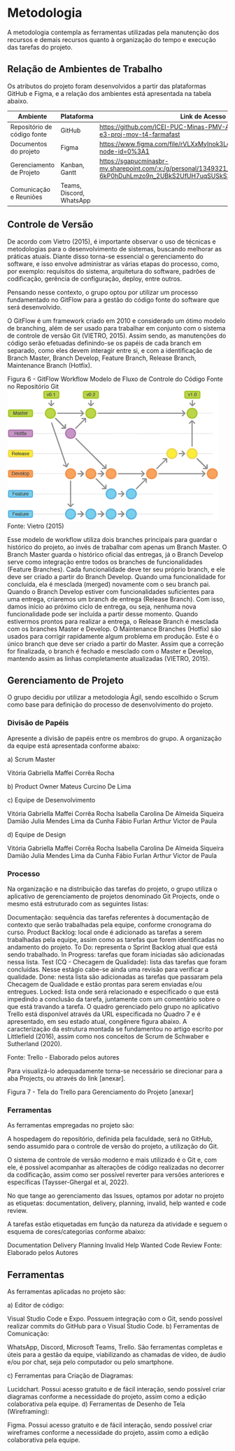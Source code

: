 
# Metodologia

A metodologia contempla as ferramentas utilizadas pela manutenção dos recursos e demais recursos quanto à organização do tempo e execução das tarefas do projeto. 

## Relação de Ambientes de Trabalho

Os atributos do projeto foram desenvolvidos a partir das plataformas GitHub e Figma, e a relação dos ambientes está apresentada na tabela abaixo. 

| Ambiente | Plataforma | Link de Acesso |
--------- | ---------- |  -------------  |
| Repositório de código fonte | GitHub | https://github.com/ICEI-PUC-Minas-PMV-ADS/pmv-ads-2022-2-e3-proj-mov-t4-farmafast |
| Documentos do projeto | Figma | https://www.figma.com/file/rVLXxMyInok3LcmbIebwC2/Untitled?node-id=0%3A1 |
| Gerenciamento de Projeto | Kanban, Gantt | https://sgapucminasbr-my.sharepoint.com/:x:/g/personal/1349321_sga_pucminas_br/EbLW4-6kP0hDuhLmzo9n_2UBkS2UfUH7uqSUSkS3VEvM9Q?e=emiwkW  |
| Comunicação e Reuniões | Teams, Discord, WhatsApp |

## Controle de Versão
De acordo com Vietro (2015), é importante observar o uso de técnicas e metodologias para o desenvolvimento de sistemas, buscando melhorar as práticas atuais. Diante disso torna-se essencial o gerenciamento do software, e isso envolve administrar as várias etapas do processo, como, por exemplo: requisitos do sistema, arquitetura do software, padrões de codificação, gerência de configuração, deploy, entre outros.

Pensando nesse contexto, o grupo optou por utilizar um processo fundamentado no GitFlow para a gestão do código fonte do software que será desenvolvido.

O GitFlow é um framework criado em 2010 e considerado um ótimo modelo de branching, além de ser usado para trabalhar em conjunto com o sistema de controle de versão Git (VIETRO, 2015). Assim sendo, as manutenções do código serão efetuadas definindo-se os papéis de cada branch em separado, como eles devem interagir entre si, e com a identificação de Branch Master, Branch Develop, Feature Branch, Release Branch, Maintenance Branch (Hotfix).

Figura 6 - GitFlow Workflow Modelo de Fluxo de Controle do Código Fonte no Repositório Git
</br>
<img src="./img/gitflow.png" alt="git flow">
Fonte: Vietro (2015)

Esse modelo de workflow utiliza dois branches principais para guardar o histórico do projeto, ao invés de trabalhar com apenas um Branch Master. O Branch Master guarda o histórico oficial das entregas, já o Branch Develop serve como integração entre todos os branches de funcionalidades (Feature Branches). Cada funcionalidade deve ter seu próprio branch, e ele deve ser criado a partir do Branch Develop. Quando uma funcionalidade for concluída, ela é mesclada (merged) novamente com o seu branch pai. Quando o Branch Develop estiver com funcionalidades suficientes para uma entrega, criaremos um branch de entrega (Release Branch). Com isso, damos início ao próximo ciclo de entrega, ou seja, nenhuma nova funcionalidade pode ser incluída a partir desse momento. Quando estivermos prontos para realizar a entrega, o Release Branch é mesclada com os branches Master e Develop. O Maintenance Branches (Hotfix) são usados para corrigir rapidamente algum problema em produção. Este é o único branch que deve ser criado a partir do Master. Assim que a correção for finalizada, o branch é fechado e mesclado com o Master e Develop, mantendo assim as linhas completamente atualizadas (VIETRO, 2015).
## Gerenciamento de Projeto
O grupo decidiu por utilizar a metodologia Ágil, sendo escolhido o Scrum como base para definição do processo de desenvolvimento do projeto.
### Divisão de Papéis
Apresente a divisão de papéis entre os membros do grupo.
A organização da equipe está apresentada conforme abaixo:

a) Scrum Master

Vitória Gabriella Maffei Corrêa Rocha

b) Product Owner 
Mateus Curcino De Lima

c) Equipe de Desenvolvimento

Vitória Gabriella Maffei Corrêa Rocha
Isabella Carolina De Almeida Siqueira Damião 
Julia Mendes Lima da Cunha
Fábio Furlan
Arthur Victor de Paula

d) Equipe de Design

Vitória Gabriella Maffei Corrêa Rocha
Isabella Carolina De Almeida Siqueira Damião 
Julia Mendes Lima da Cunha
Fábio Furlan
Arthur Victor de Paula

### Processo

Na organização e na distribuição das tarefas do projeto, o grupo utiliza o aplicativo de gerenciamento de projetos denominado Git Projects, onde o mesmo está estruturado com as seguintes listas:

Documentação: sequência das tarefas referentes à documentação de contexto que serão trabalhadas pela equipe, conforme cronograma do curso.
Product Backlog: local onde é adicionado as tarefas a serem trabalhadas pela equipe, assim como as tarefas que forem identificadas no andamento do projeto.
To Do: representa o Sprint Backlog atual que está sendo trabalhado.
In Progress: tarefas que foram iniciadas são adicionadas nessa lista.
Test (CQ - Checagem de Qualidade): lista das tarefas que foram concluídas. Nesse estágio cabe-se ainda uma revisão para verificar a qualidade.
Done: nesta lista são adicionadas as tarefas que passaram pela Checagem de Qualidade e estão prontas para serem enviadas e/ou entregues.
Locked: lista onde será relacionado e especificado o que está impedindo a conclusão da tarefa, juntamente com um comentário sobre o que está travando a tarefa.
O quadro gerenciado pelo grupo no aplicativo Trello está disponível através da URL especificada no Quadro 7 e é apresentado, em seu estado atual, congênere figura abaixo. A caracterização da estrutura montada se fundamentou no artigo escrito por Littlefield (2016), assim como nos conceitos de Scrum de Schwaber e Sutherland (2020).

Fonte: Trello - Elaborado pelos autores

Para visualizá-lo adequadamente torna-se necessário se direcionar para a aba Projects, ou através do link [anexar].

Figura 7 - Tela do Trello para Gerenciamento do Projeto [anexar]
### Ferramentas

As ferramentas empregadas no projeto são:


A hospedagem do repositório, definida pela faculdade, será no GitHub, sendo assumido para o controle de versão do projeto, a utilização do Git.

O sistema de controle de versão moderno e mais utilizado é o Git e, com ele, é possível acompanhar as alterações de código realizadas no decorrer da codificação, assim como ser possível reverter para versões anteriores e específicas (Taysser-Ghergal et al, 2022).

No que tange ao gerenciamento das Issues, optamos por adotar no projeto as etiquetas: documentation, delivery, planning, invalid, help wanted e code review.

A tarefas estão etiquetadas em função da natureza da atividade e seguem o esquema de cores/categorias conforme abaixo:

Documentation
Delivery
Planning
Invalid
Help Wanted
Code Review
Fonte: Elaborado pelos Autores

## Ferramentas
As ferramentas aplicadas no projeto são:

a) Editor de código:

Visual Studio Code e Expo.
Possuem integração com o Git, sendo possível realizar commits do GitHub para o Visual Studio Code.
b) Ferramentas de Comunicação:

WhatsApp, Discord, Microsoft Teams, Trello.
São ferramentas completas e úteis para a gestão da equipe, viabilizando as chamadas de vídeo, de áudio e/ou por chat, seja pelo computador ou pelo smartphone.

c) Ferramentas para Criação de Diagramas:

Lucidchart.
Possui acesso gratuito e de fácil interação, sendo possível criar diagramas conforme a necessidade do projeto, assim como a edição colaborativa pela equipe.
d) Ferramentas de Desenho de Tela (Wireframing):

Figma.
Possui acesso gratuito e de fácil interação, sendo possível criar wireframes conforme a necessidade do projeto, assim como a edição colaborativa pela equipe.